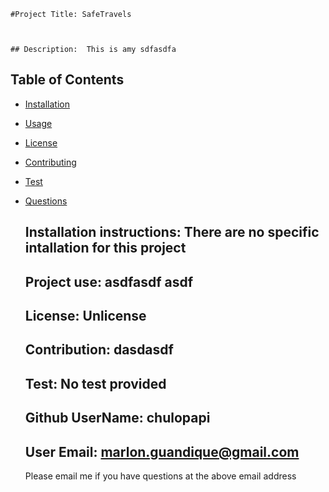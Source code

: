 
    #Project Title: SafeTravels

    
    
    ## Description:  This is amy sdfasdfa

    
    



  ## Table of Contents

  * [Installation](#installation)
  * [Usage](#usage)
  * [License](#license)
  * [Contributing](#contributing)
  * [Test](#test)
  * [Questions](#questions)
  
      
    ## Installation instructions:  There are no specific intallation for this project

    
    
    ## Project use:  asdfasdf asdf

    
    
    ## License:  Unlicense

    
    
    ## Contribution:  dasdasdf

    
    
    ## Test:  No test provided

    
    
    ## Github UserName: chulopapi

    
    
    ## User Email:  marlon.guandique@gmail.com

    
    Please email me if you have questions at the above email address